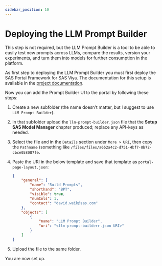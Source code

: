 ```yaml
---
sidebar_position: 10
---
```


# Deploying the LLM Prompt Builder

This step is not required, but the LLM Prompt Builder is a tool to be able to easily test new prompts across LLMs, compare the results, version your experiments, and turn them into models for further consumption in the platform.

As first step to deploying the LLM Prompt Builder you must first deploy the SAS Portal Framework for SAS Viya.
The documentation for this setup is available in the [project documentation](https://sassoftware.github.io/sas-portal-framework-for-sas-viya/setup).

Now you can add the Prompt Builder UI to the portal by following these steps:

1. Create a new subfolder (the name doesn't matter, but I suggest to use `LLM Prompt Builder`).
2. In that subfolder upload the `llm-prompt-builder.json` file that the **Setup SAS Model Manager** chapter produced; replace any API-keys as needed.
3. Select the file and in the `Details` section under `More > URI`, then copy the `Pathname` (something like `/files/files/a652a4c2-d751-4bf7-8b72-cbce058087fe`.
4. Paste the URI in the below template and save that template as `portal-page-layout.json`:

     ```json
     {
         "general": {
             "name": "Build Prompts",
             "shorthand": "BPT",
             "visible": true,
             "numCols": 1,
             "contact": "david.weik@sas.com"
         },
         "objects": [
             {
                 "name": "LLM Prompt Builder",
                 "uri": "<llm-prompt-builderr.json URI>"
             }
         ]
     }
     ```

5.   Upload the file to the same folder.

You are now set up.